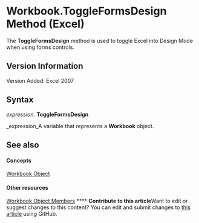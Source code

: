
# Workbook.ToggleFormsDesign Method (Excel)

The  **ToggleFormsDesign** method is used to toggle Excel into Design Mode when using forms controls.


## Version Information

Version Added: Excel 2007 


## Syntax

 _expression_. **ToggleFormsDesign**

 _expression_A variable that represents a  **Workbook** object.


## See also


#### Concepts


 [Workbook Object](8c00aa60-c974-eed3-0812-3c9625eb0d4c.md)
#### Other resources


 [Workbook Object Members](dce102a3-25de-3ff4-2ce5-bc56e08baca7.md)
****   **Contribute to this article**Want to edit or suggest changes to this content? You can edit and submit changes to  [this article](https://github.com/jhershey00/VBA_Excel_Test/OpenXMLCon/articles/3a6352e3-26b9-713e-ed93-a5890b37bc0a.md) using GitHub.

